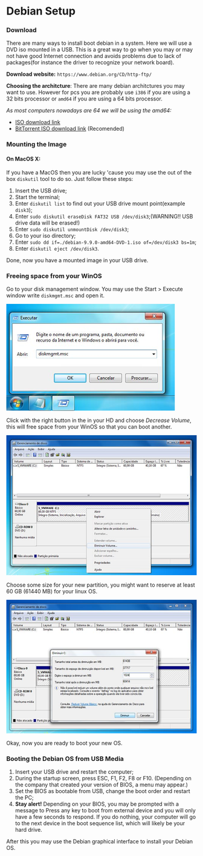 # Debian Setup

### Download
There are many ways to install boot debian in a system.
Here we will use a DVD iso mounted in a USB. This is a great way to go when you may or may not have good Internet connection and avoids problems due to lack of packages(for instance the driver to recognize your network board).

**Download website:** `https://www.debian.org/CD/http-ftp/`

**Choosing the architcture**:
There are many debian architctures you may want to use. However for pcs you are probably use `i386` if you are using a 32 bits processor or `amd64` if you are using a 64 bits processor.

*As most computers nowadays are 64 we will be using the amd64:*

- [ISO download link](https://cdimage.debian.org/debian-cd/current/amd64/iso-dvd/)
- [BitTorrent ISO download link](https://cdimage.debian.org/debian-cd/current/amd64/bt-dvd/) (Recomended)


### Mounting the Image
#### On MacOS X:
If you have a MacOS then you are lucky 'cause you may use the out of the box `diskutil` tool to do so. Just follow these steps:

1. Insert the USB drive;
2. Start the terminal;
3. Enter `diskutil list` to find out your USB drive mount point(example `disk3`);
4. Enter `sudo diskutil eraseDisk FAT32 USB /dev/disk3`;(WARNING!! USB drive data will be erased!)
5. Enter `sudo diskutil unmountDisk /dev/disk3`;
6. Go to your iso directory;
7. Enter `sudo dd if=./debian-9.9.0-amd64-DVD-1.iso of=/dev/disk3 bs=1m`;
8. Enter `diskutil eject /dev/disk3`.

Done, now you have a mounted image in your USB drive.


### Freeing space from your WinOS

Go to your disk management window. You may use the Start > Execute window write `diskmgmt.msc` and open it.

![Opening Disk Management](images/Windows_7_Gerenciamento_de_Disco_1.jpg?raw=true "Opening Disk Management")

Click with the right button in the in your HD and choose *Decrease Volume*, this will free space from your WinOS so that you can boot another.

![Decreasing Disk Volume](images/Windows_7_Gerenciamento_de_Disco_2.jpg?raw=true "Decreasing Disk Volume")

Choose some size for your new partition, you might want to reserve at least 60 GB (61440 MB) for your linux OS.

![Choosing Disk Volume](images/Windows_7_Gerenciamento_de_Disco_3.jpg?raw=true "Choosing Disk Volume")

Okay, now you are ready to boot your new OS.


### Booting the Debian OS from USB Media

1. Insert your USB drive and restart the computer;
2. During the startup screen, press ESC, F1, F2, F8 or F10. (Depending on the company that created your version of BIOS, a menu may appear.)
3. Set the BIOS as bootable from USB, change the boot order and restart the PC;
4. **Stay alert!** Depending on your BIOS, you may be prompted with a message to Press any key to boot from external device and you will only have a few seconds to respond. If you do nothing, your computer will go to the next device in the boot sequence list, which will likely be your hard drive.

After this you may use the Debian graphical interface to install your Debian OS.
